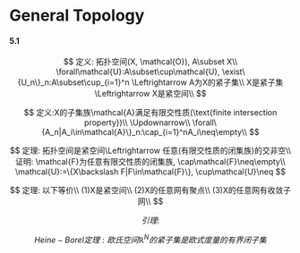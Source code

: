 # General Topology

#### 5.1

$$
定义: 拓扑空间(X, \mathcal{O}), A\subset X\\
\forall\mathcal{U}:A\subset\cup\mathcal{U},  
\exist\{U_n\}_n:A\subset\cup_{i=1}^n 
\Leftrightarrow
A为X的紧子集\\
X是紧子集\Leftrightarrow X是紧空间\\
$$

$$
定义:X的子集族\mathcal{A}满足有限交性质(\text{finite intersection property})\\
\Updownarrow\\
\forall\{A_n|A_i\in\mathcal{A}\}_n:\cap_{i=1}^nA_i\neq\empty\\
$$

$$
定理: 拓扑空间是紧空间\Leftrightarrow 任意(有限交性质的闭集族)的交非空\\
证明: \mathcal{F}为任意有限交性质的闭集族, \cap\mathcal{F}\neq\empty\\
\mathcal{U}:=\{X\backslash F|F\in\mathcal{F}\}, \cup\mathcal{U}\neq
$$

$$
定理: 以下等价\\
(1)X是紧空间\\
(2)X的任意网有聚点\\
(3)X的任意网有收敛子网\\
$$

$$
引理: 
$$

$$
Heine-Borel定理: 欧氏空间\mathbb{R}^N的紧子集是欧式度量的有界闭子集
$$
